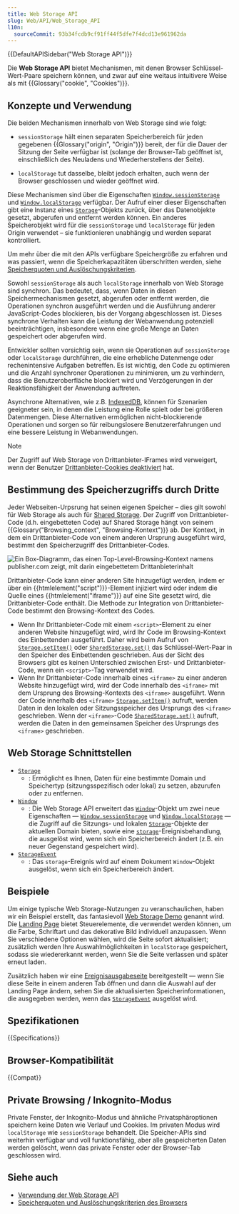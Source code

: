 ```yaml
---
title: Web Storage API
slug: Web/API/Web_Storage_API
l10n:
  sourceCommit: 93b34fcdb9cf91ff44f5dfe7f4dcd13e961962da
---
```


{{DefaultAPISidebar("Web Storage API")}}

Die **Web Storage API** bietet Mechanismen, mit denen Browser Schlüssel-Wert-Paare speichern können, und zwar auf eine weitaus intuitivere Weise als mit {{Glossary("cookie", "Cookies")}}.

## Konzepte und Verwendung

Die beiden Mechanismen innerhalb von Web Storage sind wie folgt:

- `sessionStorage` hält einen separaten Speicherbereich für jeden gegebenen {{Glossary("origin", "Origin")}} bereit, der für die Dauer der Sitzung der Seite verfügbar ist (solange der Browser-Tab geöffnet ist, einschließlich des Neuladens und Wiederherstellens der Seite).

- `localStorage` tut dasselbe, bleibt jedoch erhalten, auch wenn der Browser geschlossen und wieder geöffnet wird.

Diese Mechanismen sind über die Eigenschaften [`Window.sessionStorage`](/de/docs/Web/API/Window/sessionStorage) und [`Window.localStorage`](/de/docs/Web/API/Window/localStorage) verfügbar. Der Aufruf einer dieser Eigenschaften gibt eine Instanz eines [`Storage`](/de/docs/Web/API/Storage)-Objekts zurück, über das Datenobjekte gesetzt, abgerufen und entfernt werden können. Ein anderes Speicherobjekt wird für die `sessionStorage` und `localStorage` für jeden Origin verwendet – sie funktionieren unabhängig und werden separat kontrolliert.

Um mehr über die mit den APIs verfügbare Speichergröße zu erfahren und was passiert, wenn die Speicherkapazitäten überschritten werden, siehe [Speicherquoten und Auslöschungskriterien](/de/docs/Web/API/Storage_API/Storage_quotas_and_eviction_criteria).

Sowohl `sessionStorage` als auch `localStorage` innerhalb von Web Storage sind synchron. Das bedeutet, dass, wenn Daten in diesen Speichermechanismen gesetzt, abgerufen oder entfernt werden, die Operationen synchron ausgeführt werden und die Ausführung anderer JavaScript-Codes blockieren, bis der Vorgang abgeschlossen ist. Dieses synchrone Verhalten kann die Leistung der Webanwendung potenziell beeinträchtigen, insbesondere wenn eine große Menge an Daten gespeichert oder abgerufen wird.

Entwickler sollten vorsichtig sein, wenn sie Operationen auf `sessionStorage` oder `localStorage` durchführen, die eine erhebliche Datenmenge oder rechenintensive Aufgaben betreffen. Es ist wichtig, den Code zu optimieren und die Anzahl synchroner Operationen zu minimieren, um zu verhindern, dass die Benutzeroberfläche blockiert wird und Verzögerungen in der Reaktionsfähigkeit der Anwendung auftreten.

Asynchrone Alternativen, wie z.B. [IndexedDB](/de/docs/Web/API/IndexedDB_API), können für Szenarien geeigneter sein, in denen die Leistung eine Rolle spielt oder bei größeren Datenmengen. Diese Alternativen ermöglichen nicht-blockierende Operationen und sorgen so für reibungslosere Benutzererfahrungen und eine bessere Leistung in Webanwendungen.

> [!NOTE]
> Der Zugriff auf Web Storage von Drittanbieter-IFrames wird verweigert, wenn der Benutzer [Drittanbieter-Cookies deaktiviert](https://support.mozilla.org/en-US/kb/third-party-cookies-firefox-tracking-protection) hat.

## Bestimmung des Speicherzugriffs durch Dritte

Jeder Webseiten-Urpsrung hat seinen eigenen Speicher – dies gilt sowohl für Web Storage als auch für [Shared Storage](/de/docs/Web/API/Shared_Storage_API). Der Zugriff von Drittanbieter-Code (d.h. eingebetteten Code) auf Shared Storage hängt von seinem {{Glossary("Browsing_context", "Browsing-Kontext")}} ab. Der Kontext, in dem ein Drittanbieter-Code von einem anderen Ursprung ausgeführt wird, bestimmt den Speicherzugriff des Drittanbieter-Codes.

![Ein Box-Diagramm, das einen Top-Level-Browsing-Kontext namens publisher.com zeigt, mit darin eingebettetem Drittanbieterinhalt](embedded-content.png)

Drittanbieter-Code kann einer anderen Site hinzugefügt werden, indem er über ein {{htmlelement("script")}}-Element injiziert wird oder indem die Quelle eines {{htmlelement("iframe")}} auf eine Site gesetzt wird, die Drittanbieter-Code enthält. Die Methode zur Integration von Drittanbieter-Code bestimmt den Browsing-Kontext des Codes.

- Wenn Ihr Drittanbieter-Code mit einem `<script>`-Element zu einer anderen Website hinzugefügt wird, wird Ihr Code im Browsing-Kontext des Einbettenden ausgeführt. Daher wird beim Aufruf von [`Storage.setItem()`](/de/docs/Web/API/Storage/setItem) oder [`SharedStorage.set()`](/de/docs/Web/API/SharedStorage/set) das Schlüssel-Wert-Paar in den Speicher des Einbettenden geschrieben. Aus der Sicht des Browsers gibt es keinen Unterschied zwischen Erst- und Drittanbieter-Code, wenn ein `<script>`-Tag verwendet wird.
- Wenn Ihr Drittanbieter-Code innerhalb eines `<iframe>` zu einer anderen Website hinzugefügt wird, wird der Code innerhalb des `<iframe>` mit dem Ursprung des Browsing-Kontexts des `<iframe>` ausgeführt. Wenn der Code innerhalb des `<iframe>` [`Storage.setItem()`](/de/docs/Web/API/Storage/setItem) aufruft, werden Daten in den lokalen oder Sitzungsspeicher des Ursprungs des `<iframe>` geschrieben. Wenn der `<iframe>`-Code [`SharedStorage.set()`](/de/docs/Web/API/SharedStorage/set) aufruft, werden die Daten in den gemeinsamen Speicher des Ursprungs des `<iframe>` geschrieben.

## Web Storage Schnittstellen

- [`Storage`](/de/docs/Web/API/Storage)
  - : Ermöglicht es Ihnen, Daten für eine bestimmte Domain und Speichertyp (sitzungsspezifisch oder lokal) zu setzen, abzurufen oder zu entfernen.
- [`Window`](/de/docs/Web/API/Window)
  - : Die Web Storage API erweitert das [`Window`](/de/docs/Web/API/Window)-Objekt um zwei neue Eigenschaften — [`Window.sessionStorage`](/de/docs/Web/API/Window/sessionStorage) und [`Window.localStorage`](/de/docs/Web/API/Window/localStorage) — die Zugriff auf die Sitzungs- und lokalen [`Storage`](/de/docs/Web/API/Storage)-Objekte der aktuellen Domain bieten, sowie eine [`storage`](/de/docs/Web/API/Window/storage_event)-Ereignisbehandlung, die ausgelöst wird, wenn sich ein Speicherbereich ändert (z.B. ein neuer Gegenstand gespeichert wird).
- [`StorageEvent`](/de/docs/Web/API/StorageEvent)
  - : Das `storage`-Ereignis wird auf einem Dokument `Window`-Objekt ausgelöst, wenn sich ein Speicherbereich ändert.

## Beispiele

Um einige typische Web Storage-Nutzungen zu veranschaulichen, haben wir ein Beispiel erstellt, das fantasievoll [Web Storage Demo](https://github.com/mdn/dom-examples/tree/main/web-storage) genannt wird. Die [Landing Page](https://mdn.github.io/dom-examples/web-storage/) bietet Steuerelemente, die verwendet werden können, um die Farbe, Schriftart und das dekorative Bild individuell anzupassen. Wenn Sie verschiedene Optionen wählen, wird die Seite sofort aktualisiert; zusätzlich werden Ihre Auswahlmöglichkeiten in `localStorage` gespeichert, sodass sie wiedererkannt werden, wenn Sie die Seite verlassen und später erneut laden.

Zusätzlich haben wir eine [Ereignisausgabeseite](https://mdn.github.io/dom-examples/web-storage/event.html) bereitgestellt — wenn Sie diese Seite in einem anderen Tab öffnen und dann die Auswahl auf der Landing Page ändern, sehen Sie die aktualisierten Speicherinformationen, die ausgegeben werden, wenn das [`StorageEvent`](/de/docs/Web/API/StorageEvent) ausgelöst wird.

## Spezifikationen

{{Specifications}}

## Browser-Kompatibilität

{{Compat}}

## Private Browsing / Inkognito-Modus

Private Fenster, der Inkognito-Modus und ähnliche Privatsphäroptionen speichern keine Daten wie Verlauf und Cookies. Im privaten Modus wird `localStorage` wie `sessionStorage` behandelt. Die Speicher-APIs sind weiterhin verfügbar und voll funktionsfähig, aber alle gespeicherten Daten werden gelöscht, wenn das private Fenster oder der Browser-Tab geschlossen wird.

## Siehe auch

- [Verwendung der Web Storage API](/de/docs/Web/API/Web_Storage_API/Using_the_Web_Storage_API)
- [Speicherquoten und Auslöschungskriterien des Browsers](/de/docs/Web/API/Storage_API/Storage_quotas_and_eviction_criteria)
